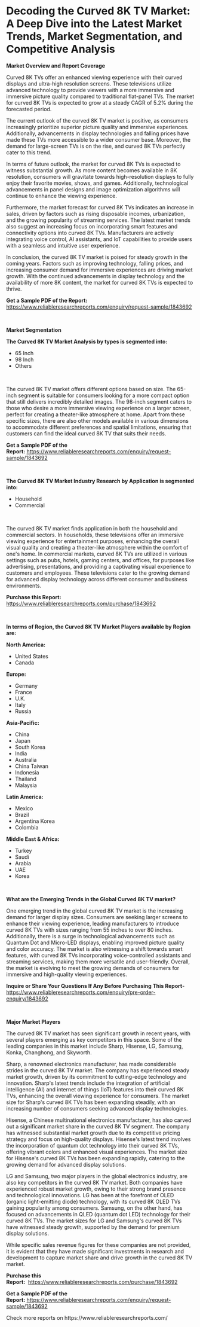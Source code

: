 <p><h1>Decoding the Curved 8K TV Market: A Deep Dive into the Latest Market Trends, Market Segmentation, and Competitive Analysis</h1></p><p><strong>Market Overview and Report Coverage</strong></p>
<p><p>Curved 8K TVs offer an enhanced viewing experience with their curved displays and ultra-high resolution screens. These televisions utilize advanced technology to provide viewers with a more immersive and immersive picture quality compared to traditional flat-panel TVs. The market for curved 8K TVs is expected to grow at a steady CAGR of 5.2% during the forecasted period.</p><p>The current outlook of the curved 8K TV market is positive, as consumers increasingly prioritize superior picture quality and immersive experiences. Additionally, advancements in display technologies and falling prices have made these TVs more accessible to a wider consumer base. Moreover, the demand for large-screen TVs is on the rise, and curved 8K TVs perfectly cater to this trend.</p><p>In terms of future outlook, the market for curved 8K TVs is expected to witness substantial growth. As more content becomes available in 8K resolution, consumers will gravitate towards high-resolution displays to fully enjoy their favorite movies, shows, and games. Additionally, technological advancements in panel designs and image optimization algorithms will continue to enhance the viewing experience.</p><p>Furthermore, the market forecast for curved 8K TVs indicates an increase in sales, driven by factors such as rising disposable incomes, urbanization, and the growing popularity of streaming services. The latest market trends also suggest an increasing focus on incorporating smart features and connectivity options into curved 8K TVs. Manufacturers are actively integrating voice control, AI assistants, and IoT capabilities to provide users with a seamless and intuitive user experience.</p><p>In conclusion, the curved 8K TV market is poised for steady growth in the coming years. Factors such as improving technology, falling prices, and increasing consumer demand for immersive experiences are driving market growth. With the continued advancements in display technology and the availability of more 8K content, the market for curved 8K TVs is expected to thrive.</p></p>
<p><strong>Get a Sample PDF of the Report:</strong> <a href="https://www.reliableresearchreports.com/enquiry/request-sample/1843692">https://www.reliableresearchreports.com/enquiry/request-sample/1843692</a></p>
<p>&nbsp;</p>
<p><strong>Market Segmentation</strong></p>
<p><strong>The Curved 8K TV Market Analysis by types is segmented into:</strong></p>
<p><ul><li>65 Inch</li><li>98 Inch</li><li>Others</li></ul></p>
<p>&nbsp;</p>
<p><p>The curved 8K TV market offers different options based on size. The 65-inch segment is suitable for consumers looking for a more compact option that still delivers incredibly detailed images. The 98-inch segment caters to those who desire a more immersive viewing experience on a larger screen, perfect for creating a theater-like atmosphere at home. Apart from these specific sizes, there are also other models available in various dimensions to accommodate different preferences and spatial limitations, ensuring that customers can find the ideal curved 8K TV that suits their needs.</p></p>
<p><strong>Get a Sample PDF of the Report:</strong>&nbsp;<a href="https://www.reliableresearchreports.com/enquiry/request-sample/1843692">https://www.reliableresearchreports.com/enquiry/request-sample/1843692</a></p>
<p>&nbsp;</p>
<p><strong>The Curved 8K TV Market Industry Research by Application is segmented into:</strong></p>
<p><ul><li>Household</li><li>Commercial</li></ul></p>
<p>&nbsp;</p>
<p><p>The curved 8K TV market finds application in both the household and commercial sectors. In households, these televisions offer an immersive viewing experience for entertainment purposes, enhancing the overall visual quality and creating a theater-like atmosphere within the comfort of one's home. In commercial markets, curved 8K TVs are utilized in various settings such as pubs, hotels, gaming centers, and offices, for purposes like advertising, presentations, and providing a captivating visual experience to customers and employees. These televisions cater to the growing demand for advanced display technology across different consumer and business environments.</p></p>
<p><strong>Purchase this Report:</strong>&nbsp; <a href="https://www.reliableresearchreports.com/purchase/1843692">https://www.reliableresearchreports.com/purchase/1843692</a></p>
<p>&nbsp;</p>
<p><strong>In terms of Region, the Curved 8K TV Market Players available by Region are:</strong></p>
<p>
    <p> <strong> North America: </strong>
        <ul>
            <li>United States</li>
            <li>Canada</li>
        </ul>
        </p> 
    <p> <strong> Europe: </strong>
        <ul>
            <li>Germany</li>
            <li>France</li>
            <li>U.K.</li>
            <li>Italy</li>
            <li>Russia</li>
        </ul>
        </p> 
    <p> <strong> Asia-Pacific: </strong>
        <ul>
            <li>China</li>
            <li>Japan</li>
            <li>South Korea</li>
            <li>India</li>
            <li>Australia</li>
            <li>China Taiwan</li>
            <li>Indonesia</li>
            <li>Thailand</li>
            <li>Malaysia</li>
        </ul>
        </p> 
    <p> <strong> Latin America: </strong>
        <ul>
            <li>Mexico</li>
            <li>Brazil</li>
            <li>Argentina Korea</li>
            <li>Colombia</li>
        </ul>
        </p> 
    <p> <strong> Middle East & Africa: </strong>
        <ul>
            <li>Turkey</li>
            <li>Saudi</li>
            <li>Arabia</li>
            <li>UAE</li>
            <li>Korea</li>
        </ul>
    </p>
    </p>
<p>&nbsp;</p>
<p><strong>What are the Emerging Trends in the Global Curved 8K TV market?</strong></p>
<p><p>One emerging trend in the global curved 8K TV market is the increasing demand for larger display sizes. Consumers are seeking larger screens to enhance their viewing experience, leading manufacturers to introduce curved 8K TVs with sizes ranging from 55 inches to over 80 inches. Additionally, there is a surge in technological advancements such as Quantum Dot and Micro-LED displays, enabling improved picture quality and color accuracy. The market is also witnessing a shift towards smart features, with curved 8K TVs incorporating voice-controlled assistants and streaming services, making them more versatile and user-friendly. Overall, the market is evolving to meet the growing demands of consumers for immersive and high-quality viewing experiences.</p></p>
<p><strong>Inquire or Share Your Questions If Any Before Purchasing This Report</strong>- <a href="https://www.reliableresearchreports.com/enquiry/pre-order-enquiry/1843692">https://www.reliableresearchreports.com/enquiry/pre-order-enquiry/1843692</a></p>
<p>&nbsp;</p>
<p><strong>Major Market Players</strong></p>
<p><p>The curved 8K TV market has seen significant growth in recent years, with several players emerging as key competitors in this space. Some of the leading companies in this market include Sharp, Hisense, LG, Samsung, Konka, Changhong, and Skyworth.</p><p>Sharp, a renowned electronics manufacturer, has made considerable strides in the curved 8K TV market. The company has experienced steady market growth, driven by its commitment to cutting-edge technology and innovation. Sharp's latest trends include the integration of artificial intelligence (AI) and internet of things (IoT) features into their curved 8K TVs, enhancing the overall viewing experience for consumers. The market size for Sharp's curved 8K TVs has been expanding steadily, with an increasing number of consumers seeking advanced display technologies.</p><p>Hisense, a Chinese multinational electronics manufacturer, has also carved out a significant market share in the curved 8K TV segment. The company has witnessed substantial market growth due to its competitive pricing strategy and focus on high-quality displays. Hisense's latest trend involves the incorporation of quantum dot technology into their curved 8K TVs, offering vibrant colors and enhanced visual experiences. The market size for Hisense's curved 8K TVs has been expanding rapidly, catering to the growing demand for advanced display solutions.</p><p>LG and Samsung, two major players in the global electronics industry, are also key competitors in the curved 8K TV market. Both companies have experienced robust market growth, owing to their strong brand presence and technological innovations. LG has been at the forefront of OLED (organic light-emitting diode) technology, with its curved 8K OLED TVs gaining popularity among consumers. Samsung, on the other hand, has focused on advancements in QLED (quantum dot LED) technology for their curved 8K TVs. The market sizes for LG and Samsung's curved 8K TVs have witnessed steady growth, supported by the demand for premium display solutions.</p><p>While specific sales revenue figures for these companies are not provided, it is evident that they have made significant investments in research and development to capture market share and drive growth in the curved 8K TV market.</p></p>
<p><strong>Purchase this Report:</strong>&nbsp;&nbsp;<a href="https://www.reliableresearchreports.com/purchase/1843692">https://www.reliableresearchreports.com/purchase/1843692</a></p>
<p></p>
<p><strong>Get a Sample PDF of the Report:</strong>&nbsp;<a href="https://www.reliableresearchreports.com/enquiry/request-sample/1843692">https://www.reliableresearchreports.com/enquiry/request-sample/1843692</a></p>
<p>Check more reports on https://www.reliableresearchreports.com/</p>